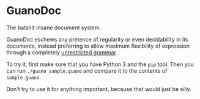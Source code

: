 GuanoDoc
========

The batshit insane document system.

GuanoDoc eschews any pretence of regularity or even decidability in its
documents, instead preferring to allow maximum flexibility of expression
through a completely [unrestricted grammar].

To try it, first make sure that you have Python 3 and the `pip` tool.
Then you can run `./guano sample.guano` and compare it to the contents
of `sample.guano`.

Don't try to use it for anything important, because that would just be silly.

[unrestricted grammar]: http://en.wikipedia.org/wiki/Unrestricted_grammar "Unrestricted grammar (Wikipedia)"
